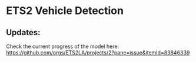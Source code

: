 # ETS2 Vehicle Detection

## Updates:
Check the current progress of the model here:\
https://github.com/orgs/ETS2LA/projects/2?pane=issue&itemId=83846339
